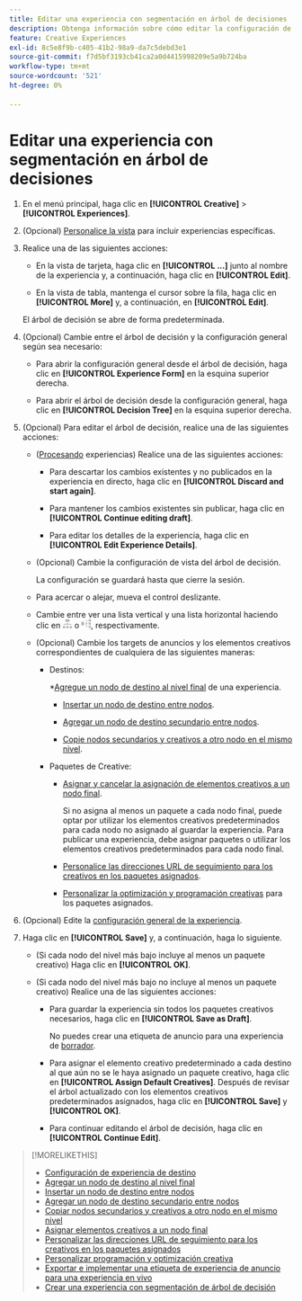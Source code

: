 ```yaml
---
title: Editar una experiencia con segmentación en árbol de decisiones
description: Obtenga información sobre cómo editar la configuración de una experiencia publicitaria de destino mediante un árbol de decisiones.
feature: Creative Experiences
exl-id: 8c5e8f9b-c405-41b2-98a9-da7c5debd3e1
source-git-commit: f7d5bf3193cb41ca2a0d4415998209e5a9b724ba
workflow-type: tm+mt
source-wordcount: '521'
ht-degree: 0%

---
```


# Editar una experiencia con segmentación en árbol de decisiones

1. En el menú principal, haga clic en **[!UICONTROL Creative]** > **[!UICONTROL Experiences]**.

1. (Opcional) [Personalice la vista](/help/creative/introduction/customize-data-views.md) para incluir experiencias específicas.

1. Realice una de las siguientes acciones:

   * En la vista de tarjeta, haga clic en **[!UICONTROL ...]** junto al nombre de la experiencia y, a continuación, haga clic en **[!UICONTROL Edit]**.

   * En la vista de tabla, mantenga el cursor sobre la fila, haga clic en **[!UICONTROL More]** y, a continuación, en **[!UICONTROL Edit]**.

   El árbol de decisión se abre de forma predeterminada.

1. (Opcional) Cambie entre el árbol de decisión y la configuración general según sea necesario:

   * Para abrir la configuración general desde el árbol de decisión, haga clic en **[!UICONTROL Experience Form]** en la esquina superior derecha.

   * Para abrir el árbol de decisión desde la configuración general, haga clic en **[!UICONTROL Decision Tree]** en la esquina superior derecha.

1. (Opcional) Para editar el árbol de decisión, realice una de las siguientes acciones:

   * ([Procesando](experience-about.md#experience-statuses) experiencias) Realice una de las siguientes acciones:

      * Para descartar los cambios existentes y no publicados en la experiencia en directo, haga clic en **[!UICONTROL Discard and start again]**.

      * Para mantener los cambios existentes sin publicar, haga clic en **[!UICONTROL Continue editing draft]**.

      * Para editar los detalles de la experiencia, haga clic en **[!UICONTROL Edit Experience Details]**.

   * (Opcional) Cambie la configuración de vista del árbol de decisión.

     La configuración se guardará hasta que cierre la sesión.

   * Para acercar o alejar, mueva el control deslizante.

   * Cambie entre ver una lista vertical y una lista horizontal haciendo clic en ![Ver como árbol vertical](/help/creative/assets/tree-vertical.png "Ver como árbol vertical") o ![Ver como árbol horizontal](/help/creative/assets/tree-horizontal.png "Ver como árbol horizontal"), respectivamente.

   * (Opcional) Cambie los targets de anuncios y los elementos creativos correspondientes de cualquiera de las siguientes maneras:

      * Destinos:

        *[Agregue un nodo de destino al nivel final](experience-target-node-add-final.md) de una experiencia.

         * [Insertar un nodo de destino entre nodos](experience-target-node-add-inner.md).

         * [Agregar un nodo de destino secundario entre nodos](experience-target-node-add-sibling.md).

         * [Copie nodos secundarios y creativos a otro nodo en el mismo nivel](experience-target-node-copy.md).

      * Paquetes de Creative:

         * [Asignar y cancelar la asignación de elementos creativos a un nodo final](experience-assign-creative-bundles.md).

           Si no asigna al menos un paquete a cada nodo final, puede optar por utilizar los elementos creativos predeterminados para cada nodo no asignado al guardar la experiencia. Para publicar una experiencia, debe asignar paquetes o utilizar los elementos creativos predeterminados para cada nodo final.

         * [Personalice las direcciones URL de seguimiento para los creativos en los paquetes asignados](experience-tracking-urls-targeting.md).

         * [Personalizar la optimización y programación creativas](experience-optimization-scheduling-targeting.md) para los paquetes asignados.

1. (Opcional) Edite la [configuración general de la experiencia](experience-settings-targeting.md).

1. Haga clic en **[!UICONTROL Save]** y, a continuación, haga lo siguiente.

   * (Si cada nodo del nivel más bajo incluye al menos un paquete creativo) Haga clic en **[!UICONTROL OK]**.

   * (Si cada nodo del nivel más bajo no incluye al menos un paquete creativo) Realice una de las siguientes acciones:

      * Para guardar la experiencia sin todos los paquetes creativos necesarios, haga clic en **[!UICONTROL Save as Draft]**.

        No puedes crear una etiqueta de anuncio para una experiencia de [borrador](experience-about.md#experience-statuses).

      * Para asignar el elemento creativo predeterminado a cada destino al que aún no se le haya asignado un paquete creativo, haga clic en **[!UICONTROL Assign Default Creatives]**. Después de revisar el árbol actualizado con los elementos creativos predeterminados asignados, haga clic en **[!UICONTROL Save]** y **[!UICONTROL OK]**.

      * Para continuar editando el árbol de decisión, haga clic en **[!UICONTROL Continue Edit]**.

>[!MORELIKETHIS]
>
>* [Configuración de experiencia de destino](experience-settings-targeting.md)
>* [Agregar un nodo de destino al nivel final](experience-target-node-add-final.md)
>* [Insertar un nodo de destino entre nodos](experience-target-node-add-inner.md)
>* [Agregar un nodo de destino secundario entre nodos](experience-target-node-add-sibling.md)
>* [Copiar nodos secundarios y creativos a otro nodo en el mismo nivel](experience-target-node-copy.md)
>* [Asignar elementos creativos a un nodo final](experience-assign-creative-bundles.md)
>* [Personalizar las direcciones URL de seguimiento para los creativos en los paquetes asignados](experience-tracking-urls-targeting.md)
>* [Personalizar programación y optimización creativa](experience-optimization-scheduling-targeting.md)
>* [Exportar e implementar una etiqueta de experiencia de anuncio para una experiencia en vivo](/help/creative/experiences/experience-tag-export.md)
>* [Crear una experiencia con segmentación de árbol de decisión](experience-create-targeting.md)
